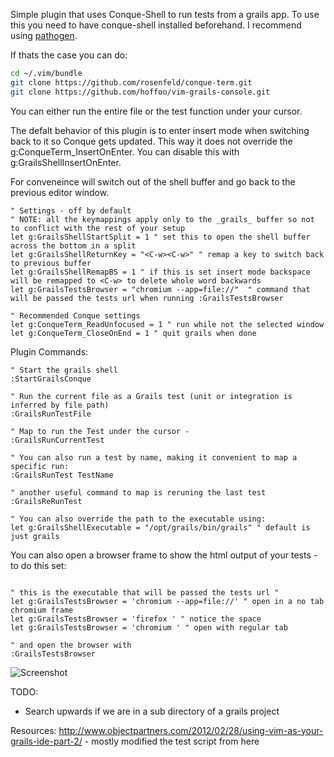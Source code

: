 Simple plugin that uses Conque-Shell to run tests from a grails app. To use this
you need to have conque-shell installed beforehand. I recommend using [pathogen](https://github.com/tpope/vim-pathogen "Pathogen").

If thats the case you can do:
```sh
cd ~/.vim/bundle
git clone https://github.com/rosenfeld/conque-term.git
git clone https://github.com/hoffoo/vim-grails-console.git
```

You can either run the entire file or the test function under your cursor. 

The defalt behavior of this plugin is to enter insert mode when switching back to it so Conque gets updated.
This way it does not override the g:ConqueTerm_InsertOnEnter. You can disable this with g:GrailsShellInsertOnEnter.

For conveneince <C-w> will switch out of the shell buffer and go back
to the previous editor window.

```vim
" Settings - off by default
" NOTE: all the keymappings apply only to the _grails_ buffer so not to conflict with the rest of your setup
let g:GrailsShellStartSplit = 1 " set this to open the shell buffer across the bottom in a split
let g:GrailsShellReturnKey = "<C-w><C-w>" " remap a key to switch back to previous buffer
let g:GrailsShellRemapBS = 1 " if this is set insert mode backspace will be remapped to <C-w> to delete whole word backwards
let g:GrailsTestsBrowser = "chromium --app=file://"  " command that will be passed the tests url when running :GrailsTestsBrowser

" Recommended Conque settings
let g:ConqueTerm_ReadUnfocused = 1 " run while not the selected window
let g:ConqueTerm_CloseOnEnd = 1 " quit grails when done
```

Plugin Commands: 
```vim
" Start the grails shell
:StartGrailsConque

" Run the current file as a Grails test (unit or integration is inferred by file path)
:GrailsRunTestFile

" Map to run the Test under the cursor -
:GrailsRunCurrentTest

" You can also run a test by name, making it convenient to map a specific run:
:GrailsRunTest TestName

" another useful command to map is reruning the last test
:GrailsReRunTest

" You can also override the path to the executable using:
let g:GrailsShellExecutable = "/opt/grails/bin/grails" " default is just grails
```

You can also open a browser frame to show the html output of your tests - 
to do this set:
```vim

" this is the executable that will be passed the tests url "
let g:GrailsTestsBrowser = 'chromium --app=file://' " open in a no tab chromium frame
let g:GrailsTestsBrowser = 'firefox ' " notice the space
let g:GrailsTestsBrowser = 'chromium ' " open with regular tab

" and open the browser with
:GrailsTestsBrowser

```

![Screenshot](http://i.imgur.com/eOxz0d3.png)

TODO:

- Search upwards if we are in a sub directory of a grails project

Resources:
http://www.objectpartners.com/2012/02/28/using-vim-as-your-grails-ide-part-2/ - mostly modified the test script from here
